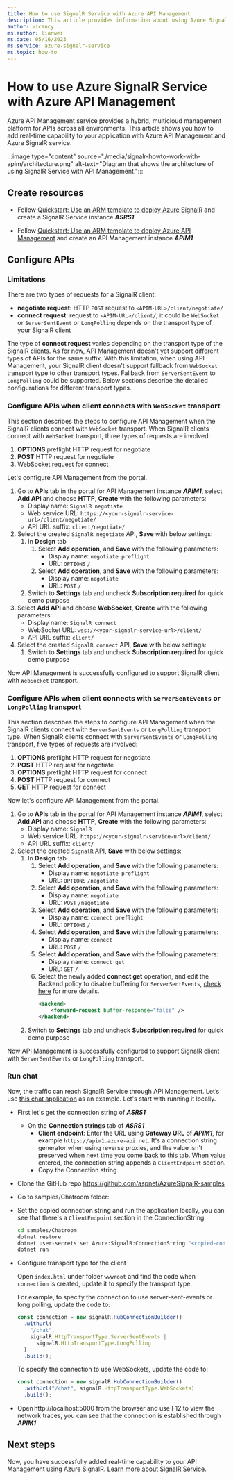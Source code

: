 ```yaml
---
title: How to use SignalR Service with Azure API Management
description: This article provides information about using Azure SignalR Service with Azure API Management.
author: vicancy
ms.author: lianwei
ms.date: 05/16/2023
ms.service: azure-signalr-service
ms.topic: how-to
---
```


# How to use Azure SignalR Service with Azure API Management

Azure API Management service provides a hybrid, multicloud management platform for APIs across all environments. This article shows you how to add real-time capability to your application with Azure API Management and Azure SignalR service.

:::image type="content" source="./media/signalr-howto-work-with-apim/architecture.png" alt-text="Diagram that shows the architecture of using SignalR Service with API Management.":::

## Create resources

- Follow [Quickstart: Use an ARM template to deploy Azure SignalR](./signalr-quickstart-azure-signalr-service-arm-template.md) and create a SignalR Service instance **_ASRS1_**

- Follow [Quickstart: Use an ARM template to deploy Azure API Management](../api-management/quickstart-arm-template.md) and create an API Management instance **_APIM1_**

## Configure APIs

### Limitations

There are two types of requests for a SignalR client:

- **negotiate request**: HTTP `POST` request to `<APIM-URL>/client/negotiate/`
- **connect request**: request to `<APIM-URL>/client/`, it could be `WebSocket` or `ServerSentEvent` or `LongPolling` depends on the transport type of your SignalR client

The type of **connect request** varies depending on the transport type of the SignalR clients. As for now, API Management doesn't yet support different types of APIs for the same suffix. With this limitation, when using API Management, your SignalR client doesn't support fallback from `WebSocket` transport type to other transport types. Fallback from `ServerSentEvent` to `LongPolling` could be supported. Below sections describe the detailed configurations for different transport types.

### Configure APIs when client connects with `WebSocket` transport

This section describes the steps to configure API Management when the SignalR clients connect with `WebSocket` transport. When SignalR clients connect with `WebSocket` transport, three types of requests are involved:

1. **OPTIONS** preflight HTTP request for negotiate
1. **POST** HTTP request for negotiate
1. WebSocket request for connect

Let's configure API Management from the portal.

1. Go to **APIs** tab in the portal for API Management instance **_APIM1_**, select **Add API** and choose **HTTP**, **Create** with the following parameters:
   - Display name: `SignalR negotiate`
   - Web service URL: `https://<your-signalr-service-url>/client/negotiate/`
   - API URL suffix: `client/negotiate/`
1. Select the created `SignalR negotiate` API, **Save** with below settings:
   1. In **Design** tab
      1. Select **Add operation**, and **Save** with the following parameters:
         - Display name: `negotiate preflight`
         - URL: `OPTIONS` `/`
      1. Select **Add operation**, and **Save** with the following parameters:
         - Display name: `negotiate`
         - URL: `POST` `/`
   1. Switch to **Settings** tab and uncheck **Subscription required** for quick demo purpose
1. Select **Add API** and choose **WebSocket**, **Create** with the following parameters:
   - Display name: `SignalR connect`
   - WebSocket URL: `wss://<your-signalr-service-url>/client/`
   - API URL suffix: `client/`
1. Select the created `SignalR connect` API, **Save** with below settings:
   1. Switch to **Settings** tab and uncheck **Subscription required** for quick demo purpose

Now API Management is successfully configured to support SignalR client with `WebSocket` transport.

### Configure APIs when client connects with `ServerSentEvents` or `LongPolling` transport

This section describes the steps to configure API Management when the SignalR clients connect with `ServerSentEvents` or `LongPolling` transport type. When SignalR clients connect with `ServerSentEvents` or `LongPolling` transport, five types of requests are involved:

1. **OPTIONS** preflight HTTP request for negotiate
1. **POST** HTTP request for negotiate
1. **OPTIONS** preflight HTTP request for connect
1. **POST** HTTP request for connect
1. **GET** HTTP request for connect

Now let's configure API Management from the portal.

1. Go to **APIs** tab in the portal for API Management instance **_APIM1_**, select **Add API** and choose **HTTP**, **Create** with the following parameters:
   - Display name: `SignalR`
   - Web service URL: `https://<your-signalr-service-url>/client/`
   - API URL suffix: `client/`
1. Select the created `SignalR` API, **Save** with below settings:
   1. In **Design** tab
      1. Select **Add operation**, and **Save** with the following parameters:
         - Display name: `negotiate preflight`
         - URL: `OPTIONS` `/negotiate`
      1. Select **Add operation**, and **Save** with the following parameters:
         - Display name: `negotiate`
         - URL: `POST` `/negotiate`
      1. Select **Add operation**, and **Save** with the following parameters:
         - Display name: `connect preflight`
         - URL: `OPTIONS` `/`
      1. Select **Add operation**, and **Save** with the following parameters:
         - Display name: `connect`
         - URL: `POST` `/`
      1. Select **Add operation**, and **Save** with the following parameters:
         - Display name: `connect get`
         - URL: `GET` `/`
      1. Select the newly added **connect get** operation, and edit the Backend policy to disable buffering for `ServerSentEvents`, [check here](../api-management/how-to-server-sent-events.md) for more details.
         ```xml
         <backend>
             <forward-request buffer-response="false" />
         </backend>
         ```
   1. Switch to **Settings** tab and uncheck **Subscription required** for quick demo purpose

Now API Management is successfully configured to support SignalR client with `ServerSentEvents` or `LongPolling` transport.

### Run chat

Now, the traffic can reach SignalR Service through API Management. Let’s use [this chat application](https://github.com/aspnet/AzureSignalR-samples/tree/main/samples/ChatRoom) as an example. Let's start with running it locally.

- First let's get the connection string of **_ASRS1_**

  - On the **Connection strings** tab of **_ASRS1_**
    - **Client endpoint**: Enter the URL using **Gateway URL** of **_APIM1_**, for example `https://apim1.azure-api.net`. It's a connection string generator when using reverse proxies, and the value isn't preserved when next time you come back to this tab. When value entered, the connection string appends a `ClientEndpoint` section.
    - Copy the Connection string

- Clone the GitHub repo https://github.com/aspnet/AzureSignalR-samples
- Go to samples/Chatroom folder:
- Set the copied connection string and run the application locally, you can see that there's a `ClientEndpoint` section in the ConnectionString.

  ```bash
  cd samples/Chatroom
  dotnet restore
  dotnet user-secrets set Azure:SignalR:ConnectionString "<copied-connection-string-with-client-endpoint>"
  dotnet run
  ```

- Configure transport type for the client

  Open `index.html` under folder `wwwroot` and find the code when `connection` is created, update it to specify the transport type.

  For example, to specify the connection to use server-sent-events or long polling, update the code to:

  ```javascript
  const connection = new signalR.HubConnectionBuilder()
    .withUrl(
      "/chat",
      signalR.HttpTransportType.ServerSentEvents |
        signalR.HttpTransportType.LongPolling
    )
    .build();
  ```

  To specify the connection to use WebSockets, update the code to:

  ```javascript
  const connection = new signalR.HubConnectionBuilder()
    .withUrl("/chat", signalR.HttpTransportType.WebSockets)
    .build();
  ```

- Open http://localhost:5000 from the browser and use F12 to view the network traces, you can see that the connection is established through **_APIM1_**

## Next steps

Now, you have successfully added real-time capability to your API Management using Azure SignalR. [Learn more about SignalR Service](./signalr-overview.md).
